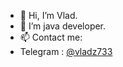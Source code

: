 - 👋 Hi, I’m Vlad.
- 👀 I’m java developer.
- 📫 Contact me:
- Telegram     : [@vladz733](https://t.me/vladz733)
<!---
Vladislav0777/Vladislav0777 is a ✨ special ✨ repository because its `README.md` (this file) appears on your GitHub profile.
You can click the Preview link to take a look at your changes.
--->
